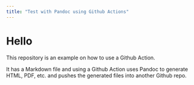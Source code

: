 ```yaml
---
title: "Test with Pandoc using Github Actions"
---
```


# Hello
This repository is an example on how to use a Github Action.

It has a Markdown file and using a Github Action uses Pandoc to generate HTML, PDF, etc. and pushes the generated files into another Github repo.
